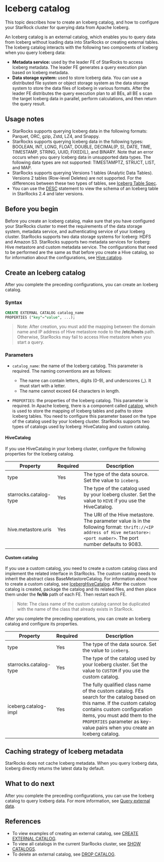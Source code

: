 # Iceberg catalog

This topic describes how to create an Iceberg catalog, and how to configure your StarRock cluster for querying data from Apache Iceberg.

An Iceberg catalog is an external catalog, which enables you to query data from Iceberg without loading data into StarRocks or creating external tables. The Iceberg catalog interacts with the following two components of Iceberg when you query Iceberg data:

- **Metadata service:** used by the leader FE of StarRocks to access Iceberg metadata. The leader FE generates a query execution plan based on Iceberg metadata.
- **Data storage system:** used to store Iceberg data. You can use a distributed file system or object storage system as the data storage system to store the data files of Iceberg in various formats. After the leader FE distributes the query execution plan to all BEs, all BE s scan the target Iceberg data in parallel, perform calculations, and then return the query result.

## Usage notes

- StarRocks supports querying Iceberg data in the following formats: Parquet, ORC, gzip, Zstd, LZ4, and Snappy.
- StarRocks supports querying Iceberg data in the following types: BOOLEAN, INT, LONG, FLOAT, DOUBLE, DECIMAL(P, S), DATE, TIME, TIMESTAMP, STRING, UUID, FIXED(L), and BINARY. Note that an error occurs when you query Iceberg data in unsupported data types. The following data types are not supported: TIMESTAMPTZ, STRUCT, LIST, and MAP.
- StarRocks supports querying Versions 1 tables (Analytic Data Tables). Versions 2 tables (Row-level Deletes) are not supported. For the differences between these two types of tables, see [Iceberg Table Spec](https://iceberg.apache.org/spec/).
- You can use the [DESC](/docs/sql-reference/sql-statements/Utility/DESCRIBE.md) statement to view the schema of an Iceberg table in StarRocks 2.4 and later versions.

## Before you begin

Before you create an Iceberg catalog, make sure that you have configured your StarRocks cluster to meet the requirements of the data storage system, metadata service, and authenticating service of your Iceberg cluster. StarRocks supports two data storage systems for Iceberg: HDFS and Amazon S3. StarRocks supports two metadata services for Iceberg: Hive metastore and custom metadata service. The configurations that need to be performed are the same as that before you create a Hive catalog, so for information about the configurations, see [Hive catalog](../catalog/hive_catalog.md).

## Create an Iceberg catalog

After you complete the preceding configurations, you can create an Iceberg catalog.

### Syntax

```SQL
CREATE EXTERNAL CATALOG catalog_name 
PROPERTIES ("key"="value", ...);
```

> Note: After creation, you must add the mapping between the domain name and IP address of Hive metastore node to the **/etc/hosts** path. Otherwise, StarRocks may fail to access Hive metastore when you start a query.

### Parameters

- `catalog_name`: the name of the Iceberg catalog. This parameter is required.
  The naming conventions are as follows:
  - The name can contain letters, digits (0-9), and underscores (_). It must start with a letter.
  - The name cannot exceed 64 characters in length.

- `PROPERTIES`: the properties of the Iceberg catalog. This parameter is required. In Apache Iceberg, there is a component called [catalog](https://iceberg.apache.org/docs/latest/configuration/#catalog-properties), which is used to store the mapping of Iceberg tables and paths to store Iceberg tables. You need to configure this parameter based on the type of the catalog used by your Iceberg cluster. StarRocks supports two types of catalogs used by Iceberg: HiveCatalog and custom catalog.

#### HiveCatalog

If you use HiveCatalog in your Iceberg cluster, configure the following properties for the Iceberg catalog.

| **Property**           | **Required** | **Description**                                              |
| ---------------------- | ------------ | ------------------------------------------------------------ |
| type                   | Yes          | The type of the data source. Set the value to `iceberg`.     |
| starrocks.catalog-type | Yes          | The type of the catalog used by your Iceberg cluster. Set the value to `HIVE` if you use the HiveCatalog. |
| hive.metastore.uris    | Yes          | The URI of the Hive metastore. The parameter value is in the following format: `thrift://<IP address of Hive metastore>:<port number>`. The port number defaults to 9083. |

#### Custom catalog

If you use a custom catalog, you need to create a custom catalog class and implement the related interface in StarRocks. The custom catalog needs to inherit the abstract class BaseMetastoreCatalog. For information about how to create a custom catalog, see [IcebergHiveCatalog](https://github.com/StarRocks/starrocks/blob/main/fe/fe-core/src/main/java/com/starrocks/external/iceberg/IcebergHiveCatalog.java). After the custom catalog is created, package the catalog and its related files, and then place them under the **fe/lib** path of each FE. Then restart each FE.

> Note: The class name of the custom catalog cannot be duplicated with the name of the class that already exists in StarRock.

After you complete the preceding operations, you can create an Iceberg catalog and configure its properties.

| **Property**           | **Required** | **Description**                                              |
| ---------------------- | ------------ | ------------------------------------------------------------ |
| type                   | Yes          | The type of the data source. Set the value to `iceberg`.     |
| starrocks.catalog-type | Yes          | The type of the catalog used by your Iceberg cluster. Set the value to `CUSTOM` if you use the custom catalog. |
| iceberg.catalog-impl   | Yes          | The fully qualified class name of the custom catalog. FEs search for the catalog based on this name. If the custom catalog contains custom configuration items, you must add them to the `PROPERTIES` parameter as key-value pairs when you create an Iceberg catalog. |

## Caching strategy of Iceberg metadata

StarRocks does not cache Iceberg metadata. When you query Iceberg data, Iceberg directly returns the latest data by default.

## What to do next

After you complete the preceding configurations, you can use the Iceberg catalog to query Iceberg data. For more information, see [Query external data](../catalog/query_external_data.md).

## References

- To view examples of creating an external catalog, see [CREATE EXTERNAL CATALOG](/docs/sql-reference/sql-statements/data-definition/CREATE%20EXTERNAL%20CATALOG.md).
- To view all catalogs in the current StarRocks cluster, see [SHOW CATALOGS](/docs/sql-reference/sql-statements/data-manipulation/SHOW%20CATALOGS.md).
- To delete an external catalog, see [DROP CATALOG](/docs/sql-reference/sql-statements/data-definition/DROP%20CATALOG.md).
